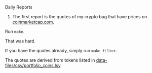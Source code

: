 Daily Reports

1. The first report is the quotes of my crypto bag that have prices on
[coinmarketcap.com](https://coinmarketcap.com/).

Run `make`.

That was hard.

If you have the quotes already, simply run `make filter`.

The quotes are derived from tokens listed in 
[data-files/csv/portfolio_coins.lsv](data-files/csv/portfolio_coins.lsv).
